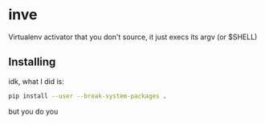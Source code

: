 # inve
Virtualenv activator that you don't source, it just execs its argv (or $SHELL)

## Installing

idk, what I did is:

```sh
pip install --user --break-system-packages .
```

but you do you
